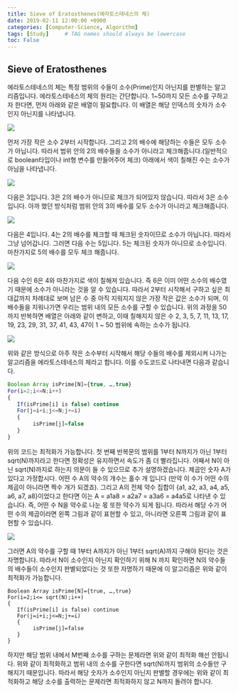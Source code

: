 ```yaml
---
title: Sieve of Eratosthenes(에라토스테네스의 체)
date: 2019-02-11 12:00:00 +0900
categories: [Computer-Science, Algorithm]
tags: [Study]     # TAG names should always be lowercase
toc: False
---
```


## Sieve of Eratosthenes

에라토스테네스의 체는 특정 범위의 수들이 소수(Prime)인지 아닌지를 판별하는 알고리즘입니다. 에라토스테네스의 체의 원리는 간단합니다.
1~50까지 모든 소수를 구하고자 한다면, 먼저 아래와 같은 배열이 필요합니다. 이 배열은 해당 인덱스의 숫자가 소수인지 아닌지를 나타냅니다.

![](https://user-images.githubusercontent.com/19174106/52546490-2c07d080-2e03-11e9-9492-4a8f865edb68.jpg)

먼저 가장 작은 소수 2부터 시작합니다. 그리고 2의 배수에 해당하는 수들은 모두 소수가 아닙니다. 따라서 범위 안의 2의 배수들을 소수가 아니라고 체크해줍니다.(일반적으로 boolean타입이나 int형 변수를 만들어주어 체크) 아래에서 색이 칠해진 수는 소수가 아님을 나타냅니다.

![](https://user-images.githubusercontent.com/19174106/52546491-2d38fd80-2e03-11e9-9df8-162a77a20724.jpg)

다음은 3입니다. 3은 2의 배수가 아니므로 체크가 되어있지 않습니다. 따라서 3은 소수입니다. 아까 했던 방식처럼 범위 안의 3의 배수를 모두 소수가 아니라고 체크해줍니다.

![](https://user-images.githubusercontent.com/19174106/52546492-2e6a2a80-2e03-11e9-86bd-7fe032ec7dd5.jpg)

다음은 4입니다. 4는 2의 배수를 체크할 때 체크된 숫자이므로 소수가 아닙니다. 따라서 그냥 넘어갑니다. 그러면 다음 수는 5입니다. 5는 체크된 숫자가 아니므로 소수입니다. 마찬가지로 5의 배수를 모두 체크 해줍니다.

![](https://user-images.githubusercontent.com/19174106/52546493-2f9b5780-2e03-11e9-91b6-b6a36cbde5f9.jpg)

다음 수인 6은 4와 마찬가지로 색이 칠해져 있습니다. 즉 6은 이미 어떤 소수의 배수였기 때문에 소수가 아니라는 것을 알 수 있습니다. 따라서 2부터 시작해서 구하고 싶은 최대값까지 차례대로 보며 남은 수 중 아직 지워지지 않은 가장 작은 값은 소수가 되며, 이 배수들을 지워나가면 우리는 범위 내의 모든 소수를 구할 수 있습니다.
위의 과정을 50까지 반복하면 배열은 아래와 같이 변하고, 이때 칠해지지 않은 수 2, 3, 5, 7, 11, 13, 17, 19, 23, 29, 31, 37, 41, 43, 47이 1 ~ 50 범위에 속하는 소수가 됩니다.

![](https://user-images.githubusercontent.com/19174106/52546494-30cc8480-2e03-11e9-9a49-7c9a15fdcfb6.jpg)

위와 같은 방식으로 아주 작은 소수부터 시작해서 해당 수들의 배수를 제외시켜 나가는 알고리즘을 에라토스테네스의 체라고 합니다. 이를 수도코드로 나타내면 다음과 같습니다.

```javascript
Boolean Array isPrime[N]={true, …,true}
For(i=2;i<=N;i++)
{
   If(isPrime[i] is false) continue
   For(j=i+i;j<=N;j+=i)
   {
    	isPrime[j]=false
   }
}
```

위의 코드는 최적화가 가능합니다. 첫 번째 반복문의 범위를 1부터 N까지가 아닌 1부터 sqrt(N)까지라고 한다면 정확성은 유지하면서 속도가 좀 더 빨라집니다. 어째서 N이 아닌 sqrt(N)까지로 하는지 의문이 들 수 있으므로 추가 설명하겠습니다.
제곱인 숫자 A가 있다고 가정합시다. 어떤 수 A의 약수의 개수는 홀수 개 입니다 (만약 이 수가 어떤 수의 제곱이 아니라면 짝수 개가 되겠죠). 그리고 A의 전체 약수 집합이 {a1, a2, a3, a4, a5, a6, a7, a8}이었다고 한다면 이는 A = a1a8 = a2a7 = a3a6 = a4a5로 나타낸 수 있습니다.
즉, 어떤 수 N을 약수로 나눈 몫 또한 약수가 되게 됩니다. 따라서 해당 수가 어떤 수의 제곱이라면 왼쪽 그림과 같이 표현할 수 있고, 아니라면 오른쪽 그림과 같이 표현할 수 있습니다.

![](https://user-images.githubusercontent.com/19174106/52546537-90c32b00-2e03-11e9-8f3e-7c3f9e7190ef.jpg)

그러면 A의 약수를 구할 때 1부터 A까지가 아닌 1부터 sqrt(A)까지 구해야 된다는 것은 자명합니다. 따라서 N이 소수인지 아닌지 확인하기 위해 N 까지 확인하면 N의 약수들의 배수들이 소수인지 판별되었다는 것 또한 자명하기 때문에 이 알고리즘은 위와 같이 최적화가 가능합니다.

```pseudo
Boolean Array isPrime[N]={true, …,true}
For(i=2;i<= sqrt(N);i++)
{
   If(isPrime[i] is false) continue
   For(j=i+i;j<=N;j+=i)
   {
    	isPrime[j]=false
   }
}
```

하지만 해당 범위 내에서 M번째 소수를 구하는 문제라면 위와 같이 최적화 해선 안됩니다. 위와 같이 최적화하고 범위 내의 소수를 구한다면 sqrt(N)까지 범위의 소수들만 구해지기 때문입니다. 따라서 해당 숫자가 소수인지 아닌지 판별할 경우에는 위와 같이 최적화하고 해당 소수를 출력하는 문제라면 최적화하지 않고 N까지 돌려야 합니다.
